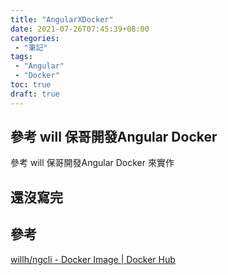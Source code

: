 ```yaml
---
title: "AngularXDocker"
date: 2021-07-26T07:45:39+08:00
categories:
 - "筆記"
tags:
 - "Angular"
 - "Docker"
toc: true
draft: true
---
```


## 參考 will 保哥開發Angular Docker
<!-- 簡介 -->
<!--more-->

參考 will 保哥開發Angular Docker 來實作
## 還沒寫完




## 參考

[willh/ngcli - Docker Image | Docker Hub](https://hub.docker.com/r/willh/ngcli?utm_source=Facebook_PicSee&fbclid=IwAR1gvutcY6Pn10sgaZeZyQ0v2q9YWV9w0wtoQsSMjrEdwU01BTJKxkBG7KY)